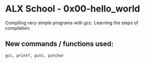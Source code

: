 
# ALX School - 0x00-hello_world

Compiling very simple programs with gcc. Learning the steps of compilation.

## New commands / functions used:

``gcc, printf, puts, putchar``

